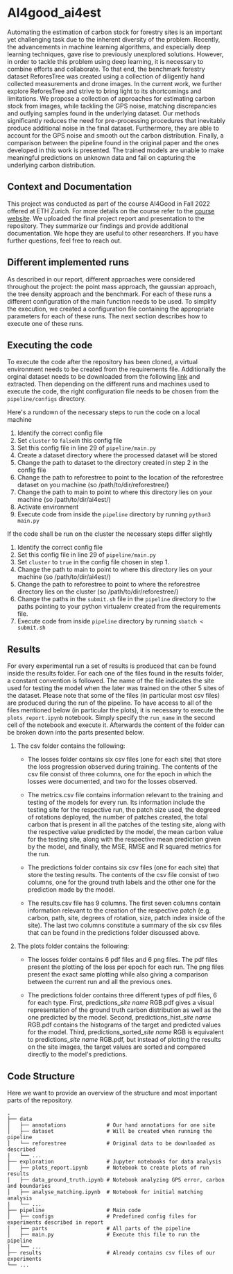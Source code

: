 # AI4good_ai4est

Automating the estimation of carbon stock for forestry sites is an important yet challenging task due to the inherent diversity of the problem. Recently, the advancements in machine learning algorithms, and especially deep learning techniques, gave rise to previously unexplored solutions. However, in order to tackle this problem using deep learning, it is necessary to combine efforts and collaborate. To that end, the benchmark forestry dataset ReforesTree was created using a collection of diligently hand collected measurements and drone images. In the current work, we further explore ReforesTree and strive to bring light to its shortcomings and limitations. We propose a collection of approaches for estimating carbon stock from images, while tackling the GPS noise, matching discrepancies and outlying samples found in the underlying dataset. Our methods significantly reduces the need for pre-processing procedures that inevitably produce additional noise in the final dataset. Furthermore, they are able to account for the GPS noise and smooth out the carbon distribution. Finally, a comparison between the pipeline found in the original paper and the ones developed in this work is presented. The trained models are unable to make meaningful predictions on unknown data and fail on capturing the underlying carbon distribution.

## Context and Documentation

This project was conducted as part of the course AI4Good in Fall 2022 offered at ETH Zurich. For more details on the course refer to the [course website](https://www.vorlesungen.ethz.ch/Vorlesungsverzeichnis/lerneinheit.view?lerneinheitId=163124&semkez=2022W&ansicht=LEHRVERANSTALTUNGEN&lang=en). We uploaded the final project report and presentation to the repository. They summarize our findings and provide additional documentation. We hope they are useful to other researchers. If you have further questions, feel free to reach out.


## Different implemented runs

As described in our report, different approaches were considered throughout the project: the point mass approach, the gaussian approach, the tree
density approach and the benchmark. For each of these runs a different configuration of the main function needs to be used. To simplify the execution,
we created a configuration file containing the appropriate parameters for each of these runs. The next section describes how to execute one
of these runs.


## Executing the code

To execute the code after the repository has been cloned, a virtual environment needs to be created from the requirements file. Additionally
the orginal dataset needs to be downloaded from the following [link](https://zenodo.org/record/6813783) and extracted. Then depending on 
the different runs and machines used to execute the code, the right configuration file needs to be chosen from the `pipeline/configs` directory.

Here's a rundown of the necessary steps to run the code on a local machine

  1. Identify the correct config file
  2. Set `cluster` to `false`in this config file
  2. Set this config file in line 29 of `pipeline/main.py`
  2. Create a dataset directory where the processed dataset will be stored
  3. Change the path to dataset to the directory created in step 2 in the config file
  4. Change the path to reforestree to point to the location of the reforestree dataset on you machine (so /path/to/dir/reforestree/)
  5. Change the path to main to point to where this directory lies on your machine (so /path/to/dir/ai4est/)
  5. Activate environment
  6. Execute code from inside the `pipeline` directory by running `python3 main.py`
  
If the code shall be run on the cluster the necessary steps differ slightly

  1. Identify the correct config file
  2. Set this config file in line 29 of `pipeline/main.py`
  2. Set `cluster` to `true` in the config file chosen in step 1.
  5. Change the path to main to point to where this directory lies on your machine (so /path/to/dir/ai4est/)
  5. Change the path to reforestree to point to where the reforestree directory lies on the cluster (so /path/to/dir/reforestree/)
  3. Change the paths in the `submit.sh` file in the `pipeline` directory to the paths pointing to your  python virtualenv created 
      from the requirements file.
  4. Execute code from inside `pipeline` directory by running `sbatch < submit.sh`
  
## Results

For every experimental run a set of results is produced that can be found inside the results folder. For each one of the files found in the results folder, a constant convention is followed. The name of the file indicates the site used for testing the model when the later was trained on the other 5 sites of the dataset. Please note that some of the files (in particular most csv files) are produced during the run of the pipeline. To have access to all of the files mentioned below (in particular the plots), it is necessary to execute the `plots_report.ipynb` notebook. Simply specify the `run_name` in the second cell of the notebook and execute it. Afterwards the content of the folder can be broken down into the parts presented below.

  1. The csv folder contains the following:
      
      - The losses folder contains six csv files (one for each site) that store the loss progression observed during training. The contents of the csv file consist of three columns, one for the epoch in which the losses were documented, and two for the losses observed. 
    
      - The metrics.csv file contains information relevant to the training and testing of the models for every run. Its information include the testing site for the respective run, the patch size used, the degreed of rotations deployed, the number of patches created, the total carbon that is present in all the patches of the testing site, along with the respective value predicted by the model, the mean carbon value for the testing site, along with the respective mean prediction given by the model, and finally, the MSE, RMSE and R squared metrics for the run.
    
      - The predictions folder contains six csv files (one for each site) that store the testing results. The contents of the csv file consist of two columns, one for the ground truth labels and the other one for the prediction made by the model.
    
      - The results.csv file has 9 columns. The first seven columns contain information relevant to the creation of the respective patch (e.g. carbon, path, site, degrees of rotation, size, patch index inside of the site). The last two columns constitute a summary of the six csv files that can be found in the predictions folder discussed above.
    
  2. The plots folder contains the following:
    
      - The losses folder contains 6 pdf files and 6 png files. The pdf files present the plotting of the loss per epoch for each run. The png files present the exact same plotting while also giving a comparison between the current run and all the previous ones.
    
      - The predictions folder contains three different types of pdf files, 6 for each type. First, predictions_*site name* RGB.pdf gives a visual representation of the ground truth carbon distribution as well as the one predicted by the model. Second, predictions_hist_*site name* RGB.pdf contains the histograms of the target and predicted values for the model. Third, predictions_sorted_*site name* RGB is equivalent to predictions_*site name* RGB.pdf, but instead of plotting the results on the site images, the target values are sorted and compared directly to the model's predictions.

## Code Structure
Here we want to provide an overview of the structure and most important parts of the repository.

```
.
├── data                        
│   ├── annotations             # Our hand annotations for one site 
│   ├── dataset                 # Will be created when running the pipeline 
│   └── reforestree             # Original data to be downloaded as described    
|   └── ...             
├── exploration                 # Jupyter notebooks for data analysis
│   ├── plots_report.ipynb      # Notebook to create plots of run results
│   ├── data_ground_truth.ipynb # Notebook analyzing GPS error, carbon and boundaries
│   ├── analyse_matching.ipynb  # Notebook for initial matching analysis
|   └── ...
├── pipeline                    # Main code
│   ├── configs                 # Predefined config files for experiments described in report
│   ├── parts                   # All parts of the pipeline
│   ├── main.py                 # Execute this file to run the pipeline
|   └── ...
├── results                     # Already contains csv files of our experiments
└── ...
```
